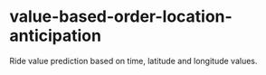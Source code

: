 # value-based-order-location-anticipation
Ride value prediction based on time, latitude and longitude values.
